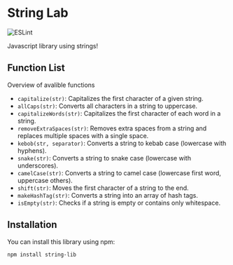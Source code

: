 # String Lab

![ESLint](https://img.shields.io/badge/ESLint-Passed-brightgreen)

Javascript library using strings!

## Function List

Overview of avalible functions

- `capitalize(str)`: Capitalizes the first character of a given string.
- `allCaps(str)`: Converts all characters in a string to uppercase.
- `capitalizeWords(str)`: Capitalizes the first character of each word in a string.
- `removeExtraSpaces(str)`: Removes extra spaces from a string and replaces multiple spaces with a single space.
- `kebob(str, separator)`: Converts a string to kebab case (lowercase with hyphens).
- `snake(str)`: Converts a string to snake case (lowercase with underscores).
- `camelCase(str)`: Converts a string to camel case (lowercase first word, uppercase others).
- `shift(str)`: Moves the first character of a string to the end.
- `makeHashTag(str)`: Converts a string into an array of hash tags.
- `isEmpty(str)`: Checks if a string is empty or contains only whitespace.

## Installation

You can install this library using npm:

```bash
npm install string-lib
```
